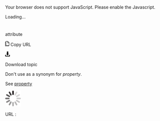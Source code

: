 Your browser does not support JavaScript. Please enable the Javascript.

Loading...

# 

attribute

![Copy URL](attribute_files/Copy.png)
Copy URL

![Download](attribute_files/Download.png)

Download topic

Don't use as a synonym for *property*.

See [property](https://worldready.cloudapp.net/Styleguide/Read?id=2700&topicid=32546)

![In progress](attribute_files/activity-large.gif)

URL :
